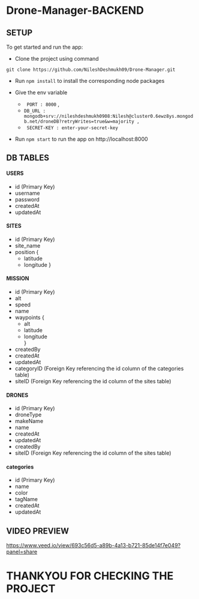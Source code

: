 # Drone-Manager-BACKEND

## SETUP

To get started and run the app:

- Clone the project using command

` git clone https://github.com/NileshDeshmukh09/Drone-Manager.git `

- Run ` npm install ` to install the corresponding node packages

- Give the env variable  
    - ` PORT : 8000` , 
    - ` DB_URL : mongodb+srv://nileshdeshmukh0908:Nilesh@cluster0.6ewz8ys.mongodb.net/droneDB?retryWrites=true&w=majority ,  ` 
    - ` SECRET-KEY : enter-your-secret-key`

- Run ` npm start ` to run the app on http://localhost:8000

## DB TABLES

#### USERS

- id (Primary Key)
- username
- password
- createdAt
- updatedAt

#### SITES

- id (Primary Key)
- site_name
- position {
    - latitude
    - longitude
}

#### MISSION

- id (Primary Key)
- alt
- speed
- name
- waypoints {
    - alt
    - latitude
    - longitude  
    }
- createdBy
- createdAt
- updatedAt
- categoryID (Foreign Key referencing the id column of the categories table)
- siteID (Foreign Key referencing the id column of the sites table)

#### DRONES

- id (Primary Key)
- droneType
- makeName
- name
- createdAt
- updatedAt
- createdBy
- siteID (Foreign Key referencing the id column of the sites table)

#### categories

- id (Primary Key)
- name
- color
- tagName
- createdAt
- updatedAt

## VIDEO PREVIEW

https://www.veed.io/view/693c56d5-a89b-4a13-b721-85de14f7e049?panel=share

# THANKYOU FOR CHECKING THE PROJECT 
